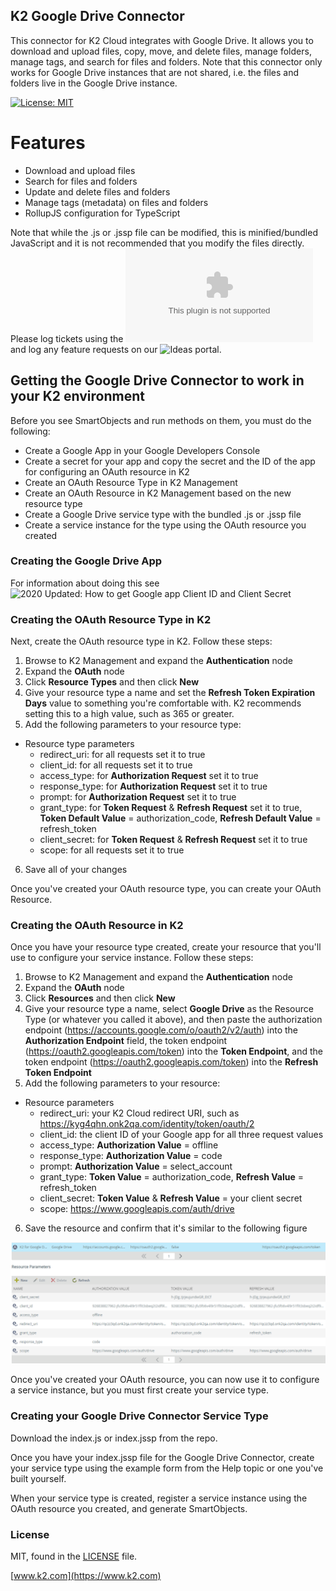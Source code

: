 ## K2 Google Drive Connector

This connector for K2 Cloud integrates with Google Drive. It allows you to download and upload files, copy, move, and delete files, manage folders, manage tags, and search for files and folders. Note that this connector only works for Google Drive instances that are not shared, i.e. the files and folders live in the Google Drive instance.

[![License: MIT](https://img.shields.io/badge/License-MIT-yellow.svg)](https://opensource.org/licenses/MIT)

# Features

  - Download and upload files
  - Search for files and folders
  - Update and delete files and folders
  - Manage tags (metadata) on files and folders
  - RollupJS configuration for TypeScript

Note that while the .js or .jssp file can be modified, this is minified/bundled JavaScript and it is not recommended that you modify the files directly. Please log tickets using the  ![K2 Partner and Customer portal](/https://portal.k2.com) and log any feature requests on our ![Ideas portal](/https://ideas.k2.com/ideas).

## Getting the Google Drive Connector to work in your K2 environment

Before you see SmartObjects and run methods on them, you must do the following:

 - Create a Google App in your Google Developers Console
 - Create a secret for your app and copy the secret and the ID of the app for configuring an OAuth resource in K2
 - Create an OAuth Resource Type in K2 Management
 - Create an OAuth Resource in K2 Management based on the new resource type
 - Create a Google Drive service type with the bundled .js or .jssp file
 - Create a service instance for the type using the OAuth resource you created

 ### Creating the Google Drive App
 
 For information about doing this see ![2020 Updated: How to get Google app Client ID and Client Secret](/https://theonetechnologies.com/blog/post/how-to-get-google-app-client-id-and-client-secret)

 
  ### Creating the OAuth Resource Type in K2

  Next, create the OAuth resource type in K2. Follow these steps:
  
  1. Browse to K2 Management and expand the **Authentication** node
  2. Expand the **OAuth** node
  3. Click **Resource Types** and then click **New**
  4. Give your resource type a name and set the **Refresh Token Expiration Days** value to something you're comfortable with. K2 recommends setting this to a high value, such as 365 or greater.
  5. Add the following parameters to your resource type:
  * Resource type parameters
    + redirect_uri: for all requests set it to true
    + client_id: for all requests set it to true
    + access_type: for **Authorization Request** set it to true
    + response_type: for **Authorization Request** set it to true
    + prompt: for **Authorization Request** set it to true
    + grant_type: for **Token Request** & **Refresh Request** set it to true, **Token Default Value** = authorization_code, **Refresh Default Value** = refresh_token
    + client_secret: for **Token Request** & **Refresh Request** set it to true
    + scope: for all requests set it to true
  6. Save all of your changes

   Once you've created your OAuth resource type, you can create your OAuth Resource.

   ### Creating the OAuth Resource in K2

  Once you have your resource type created, create your resource that you'll use to configure your service instance. Follow these steps:
  
  1. Browse to K2 Management and expand the **Authentication** node
  2. Expand the **OAuth** node
  3. Click **Resources** and then click **New**
  4. Give your resource type a name, select **Google Drive** as the Resource Type (or whatever you called it above), and then paste the authorization endpoint (https://accounts.google.com/o/oauth2/v2/auth) into the **Authorization Endpoint** field, the token endpoint (https://oauth2.googleapis.com/token) into the **Token Endpoint**, and the token endpoint (https://oauth2.googleapis.com/token) into the **Refresh Token Endpoint** 
  5. Add the following parameters to your resource:
  * Resource parameters
    + redirect_uri: your K2 Cloud redirect URI, such as https://kyg4qhn.onk2qa.com/identity/token/oauth/2 
    + client_id: the client ID of your Google app for all three request values
    + access_type: **Authorization Value** = offline
    + response_type: **Authorization Value** = code
    + prompt: **Authorization Value** = select_account
    + grant_type: **Token Value** = authorization_code, **Refresh Value** = refresh_token
    + client_secret: **Token Value** & **Refresh Value** = your client secret
    + scope: https://www.googleapis.com/auth/drive
  6. Save the resource and confirm that it's similar to the following figure

  ![Example OAuth Resource for Google Drive](/OAuthResource.png)

  Once you've created your OAuth resource, you can now use it to configure a service instance, but you must first create your service type.

  ### Creating your Google Drive Connector Service Type

  Download the index.js or index.jssp from the repo.

  Once you have your index.jssp file for the Google Drive Connector, create your service type using the example form from the Help topic or one you've built yourself.

  When your service type is created, register a service instance using the OAuth resource you created, and generate SmartObjects.


### License

MIT, found in the [LICENSE](./LICENSE) file.

[www.k2.com](https://www.k2.com)